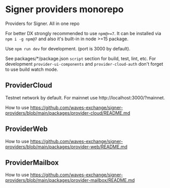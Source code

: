 # Signer providers monorepo
Providers for Signer. All in one repo

For better DX strongly recommended to use `npm@>=7`.
It can be installed via `npm i -g npm@7` and also it's built-in in node >=15 package.

Use `npm run dev` for development. (port is 3000 by default).

See packages/*/package.json `script` section for build, test, lint, etc.
For development `provider-ui-components` and `provider-cloud-auth` don't forget to use build watch mode.

## ProviderCloud

Testnet network by default. For mainnet use http://localhost:3000/?mainnet.

How to use https://github.com/waves-exchange/signer-providers/blob/main/packages/provider-cloud/README.md

## ProviderWeb

How to use https://github.com/waves-exchange/signer-providers/blob/main/packages/provider-web/README.md

## ProviderMailbox

How to use https://github.com/waves-exchange/signer-providers/blob/main/packages/provider-mailbox/README.md
